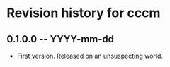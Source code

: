 # Revision history for cccm

## 0.1.0.0  -- YYYY-mm-dd

* First version. Released on an unsuspecting world.
